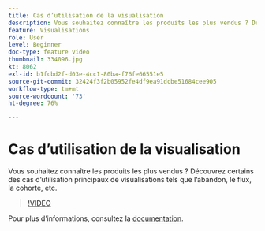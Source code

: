 ```yaml
---
title: Cas d’utilisation de la visualisation
description: Vous souhaitez connaître les produits les plus vendus ? Découvrez certains des cas d’utilisation principaux de visualisations tels que l’abandon, le flux, la cohorte, etc.
feature: Visualisations
role: User
level: Beginner
doc-type: feature video
thumbnail: 334096.jpg
kt: 8062
exl-id: b1fcbd2f-d03e-4cc1-80ba-f76fe66551e5
source-git-commit: 32424f3f2b05952fe4df9ea91dcbe51684cee905
workflow-type: tm+mt
source-wordcount: '73'
ht-degree: 76%

---
```


# Cas d’utilisation de la visualisation

Vous souhaitez connaître les produits les plus vendus ? Découvrez certains des cas d’utilisation principaux de visualisations tels que l’abandon, le flux, la cohorte, etc.

>[!VIDEO](https://video.tv.adobe.com/v/334096/?quality=12&learn=on)

Pour plus dʼinformations, consultez la [documentation](https://experienceleague.adobe.com/docs/data-workbench/using/dashboard/visualizations/visualization-types/c-visualization-types.html?lang=en).
